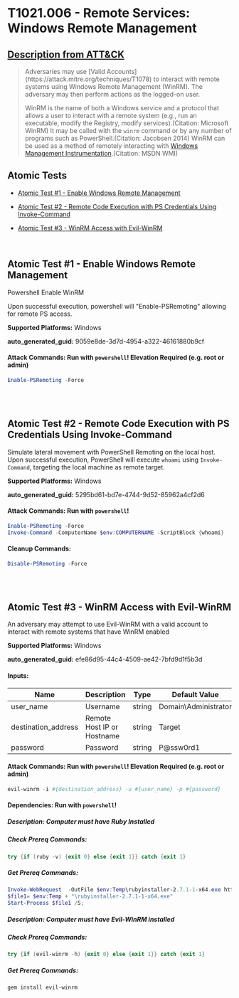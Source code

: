 # T1021.006 - Remote Services: Windows Remote Management
## [Description from ATT&CK](https://attack.mitre.org/techniques/T1021/006)
<blockquote>Adversaries may use [Valid Accounts](https://attack.mitre.org/techniques/T1078) to interact with remote systems using Windows Remote Management (WinRM). The adversary may then perform actions as the logged-on user.

WinRM is the name of both a Windows service and a protocol that allows a user to interact with a remote system (e.g., run an executable, modify the Registry, modify services).(Citation: Microsoft WinRM) It may be called with the `winrm` command or by any number of programs such as PowerShell.(Citation: Jacobsen 2014) WinRM  can be used as a method of remotely interacting with [Windows Management Instrumentation](https://attack.mitre.org/techniques/T1047).(Citation: MSDN WMI)</blockquote>

## Atomic Tests

- [Atomic Test #1 - Enable Windows Remote Management](#atomic-test-1---enable-windows-remote-management)

- [Atomic Test #2 - Remote Code Execution with PS Credentials Using Invoke-Command](#atomic-test-2---remote-code-execution-with-ps-credentials-using-invoke-command)

- [Atomic Test #3 - WinRM Access with Evil-WinRM](#atomic-test-3---winrm-access-with-evil-winrm)


<br/>

## Atomic Test #1 - Enable Windows Remote Management
Powershell Enable WinRM

Upon successful execution, powershell will "Enable-PSRemoting" allowing for remote PS access.

**Supported Platforms:** Windows


**auto_generated_guid:** 9059e8de-3d7d-4954-a322-46161880b9cf






#### Attack Commands: Run with `powershell`!  Elevation Required (e.g. root or admin) 


```powershell
Enable-PSRemoting -Force
```






<br/>
<br/>

## Atomic Test #2 - Remote Code Execution with PS Credentials Using Invoke-Command
Simulate lateral movement with PowerShell Remoting on the local host. 
Upon successful execution, PowerShell will execute `whoami` using `Invoke-Command`, targeting the 
local machine as remote target.

**Supported Platforms:** Windows


**auto_generated_guid:** 5295bd61-bd7e-4744-9d52-85962a4cf2d6






#### Attack Commands: Run with `powershell`! 


```powershell
Enable-PSRemoting -Force
Invoke-Command -ComputerName $env:COMPUTERNAME -ScriptBlock {whoami}
```

#### Cleanup Commands:
```powershell
Disable-PSRemoting -Force
```





<br/>
<br/>

## Atomic Test #3 - WinRM Access with Evil-WinRM
An adversary may attempt to use Evil-WinRM with a valid account to interact with remote systems that have WinRM enabled

**Supported Platforms:** Windows


**auto_generated_guid:** efe86d95-44c4-4509-ae42-7bfd9d1f5b3d





#### Inputs:
| Name | Description | Type | Default Value |
|------|-------------|------|---------------|
| user_name | Username | string | Domain&#92;Administrator|
| destination_address | Remote Host IP or Hostname | string | Target|
| password | Password | string | P@ssw0rd1|


#### Attack Commands: Run with `powershell`!  Elevation Required (e.g. root or admin) 


```powershell
evil-winrm -i #{destination_address} -u #{user_name} -p #{password}
```




#### Dependencies:  Run with `powershell`!
##### Description: Computer must have Ruby Installed
##### Check Prereq Commands:
```powershell
try {if (ruby -v) {exit 0} else {exit 1}} catch {exit 1}
```
##### Get Prereq Commands:
```powershell
Invoke-WebRequest  -OutFile $env:Temp\rubyinstaller-2.7.1-1-x64.exe https://github.com/oneclick/rubyinstaller2/releases/download/RubyInstaller-2.7.1-1/rubyinstaller-2.7.1-1-x64.exe
$file1= $env:Temp + "\rubyinstaller-2.7.1-1-x64.exe"
Start-Process $file1 /S;
```
##### Description: Computer must have Evil-WinRM installed
##### Check Prereq Commands:
```powershell
try {if (evil-winrm -h) {exit 0} else {exit 1}} catch {exit 1}
```
##### Get Prereq Commands:
```powershell
gem install evil-winrm
```




<br/>

